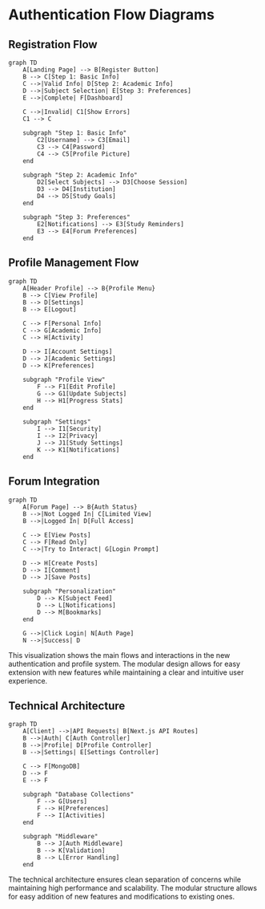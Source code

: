 # Authentication Flow Diagrams

## Registration Flow

```mermaid
graph TD
    A[Landing Page] --> B[Register Button]
    B --> C[Step 1: Basic Info]
    C -->|Valid Info| D[Step 2: Academic Info]
    D -->|Subject Selection| E[Step 3: Preferences]
    E -->|Complete| F[Dashboard]

    C -->|Invalid| C1[Show Errors]
    C1 --> C

    subgraph "Step 1: Basic Info"
        C2[Username] --> C3[Email]
        C3 --> C4[Password]
        C4 --> C5[Profile Picture]
    end

    subgraph "Step 2: Academic Info"
        D2[Select Subjects] --> D3[Choose Session]
        D3 --> D4[Institution]
        D4 --> D5[Study Goals]
    end

    subgraph "Step 3: Preferences"
        E2[Notifications] --> E3[Study Reminders]
        E3 --> E4[Forum Preferences]
    end
```

## Profile Management Flow

```mermaid
graph TD
    A[Header Profile] --> B{Profile Menu}
    B --> C[View Profile]
    B --> D[Settings]
    B --> E[Logout]

    C --> F[Personal Info]
    C --> G[Academic Info]
    C --> H[Activity]

    D --> I[Account Settings]
    D --> J[Academic Settings]
    D --> K[Preferences]

    subgraph "Profile View"
        F --> F1[Edit Profile]
        G --> G1[Update Subjects]
        H --> H1[Progress Stats]
    end

    subgraph "Settings"
        I --> I1[Security]
        I --> I2[Privacy]
        J --> J1[Study Settings]
        K --> K1[Notifications]
    end
```

## Forum Integration

```mermaid
graph TD
    A[Forum Page] --> B{Auth Status}
    B -->|Not Logged In| C[Limited View]
    B -->|Logged In| D[Full Access]

    C --> E[View Posts]
    C --> F[Read Only]
    C -->|Try to Interact| G[Login Prompt]

    D --> H[Create Posts]
    D --> I[Comment]
    D --> J[Save Posts]

    subgraph "Personalization"
        D --> K[Subject Feed]
        D --> L[Notifications]
        D --> M[Bookmarks]
    end

    G -->|Click Login| N[Auth Page]
    N -->|Success| D
```

This visualization shows the main flows and interactions in the new authentication and profile system. The modular design allows for easy extension with new features while maintaining a clear and intuitive user experience.

## Technical Architecture

```mermaid
graph TD
    A[Client] -->|API Requests| B[Next.js API Routes]
    B -->|Auth| C[Auth Controller]
    B -->|Profile| D[Profile Controller]
    B -->|Settings| E[Settings Controller]

    C --> F[MongoDB]
    D --> F
    E --> F

    subgraph "Database Collections"
        F --> G[Users]
        F --> H[Preferences]
        F --> I[Activities]
    end

    subgraph "Middleware"
        B --> J[Auth Middleware]
        B --> K[Validation]
        B --> L[Error Handling]
    end
```

The technical architecture ensures clean separation of concerns while maintaining high performance and scalability. The modular structure allows for easy addition of new features and modifications to existing ones.
